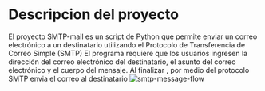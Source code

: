 # Descripcion del proyecto
El proyecto SMTP-mail es un script de Python que permite enviar un correo electrónico a un destinatario utilizando el Protocolo de Transferencia de Correo Simple (SMTP)
El programa requiere que los usuarios ingresen la dirección del correo electrónico del destinatario, el asunto del correo electrónico y el cuerpo del mensaje.
Al finalizar , por medio del protocolo SMTP envia el correo al destinatario
![smtp-message-flow](https://github.com/mateooD/SMTP_Client_py/assets/123789192/1047d491-d201-4c52-8a3e-f53beddcccd7)
